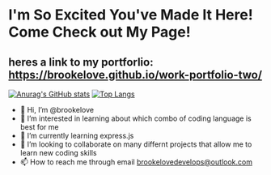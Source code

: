   # I'm So Excited You've Made It Here! Come Check out My Page!
 ## heres a link to my portforlio: https://brookelove.github.io/work-portfolio-two/
[![Anurag's GitHub stats](https://github-readme-stats.vercel.app/api?username=brookelove&theme=calm)](https://github.com/anuraghazra/github-readme-stats)
[![Top Langs](https://github-readme-stats.vercel.app/api/top-langs/?username=brookelove&theme=calm)](https://github.com/anuraghazra/github-readme-stats)

- 👋 Hi, I’m @brookelove
- 👀 I’m interested in learning about which combo of coding language is best for me 
- 🌱 I’m currently learning express.js
- 💞️ I’m looking to collaborate on many differnt projects that allow me to learn new coding skills
- 📫 How to reach me through email brookelovedevelops@outlook.com
                                
<!---
brookelove/brookelove is a ✨ special ✨ repository because its `README.md` (this file) appears on your GitHub profile.
You can click the Preview link to take a look at your changes.
--->
